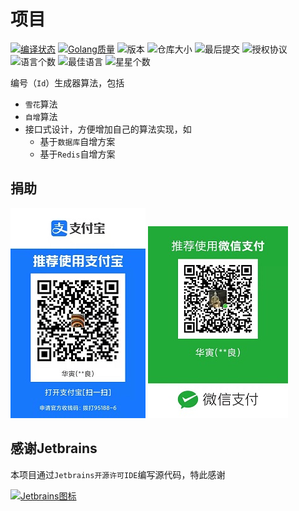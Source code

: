 # 项目
[![编译状态](https://github.ruijc.com:20443/api/badges/goexl/id/status.svg)](https://github.ruijc.com:20443/goexl/id)
[![Golang质量](https://goreportcard.com/badge/github.com/goexl/id)](https://goreportcard.com/report/github.com/goexl/id)
![版本](https://img.shields.io/github/go-mod/go-version/goexl/id)
![仓库大小](https://img.shields.io/github/repo-size/goexl/id)
![最后提交](https://img.shields.io/github/last-commit/goexl/id)
![授权协议](https://img.shields.io/github/license/goexl/id)
![语言个数](https://img.shields.io/github/languages/count/goexl/id)
![最佳语言](https://img.shields.io/github/languages/top/goexl/id)
![星星个数](https://img.shields.io/github/stars/goexl/id?style=social)

编号（`Id`）生成器算法，包括
- `雪花`算法
- `自增`算法
- 接口式设计，方便增加自己的算法实现，如
  - 基于`数据库`自增方案
  - 基于`Redis`自增方案

## 捐助

![支持宝](https://github.com/storezhang/donate/raw/master/alipay-small.jpg)
![微信](https://github.com/storezhang/donate/raw/master/weipay-small.jpg)

## 感谢Jetbrains

本项目通过`Jetbrains开源许可IDE`编写源代码，特此感谢

[![Jetbrains图标](https://resources.jetbrains.com/storage/products/company/brand/logos/jb_beam.svg)](https://www.jetbrains.com/?from=goexl/id)

